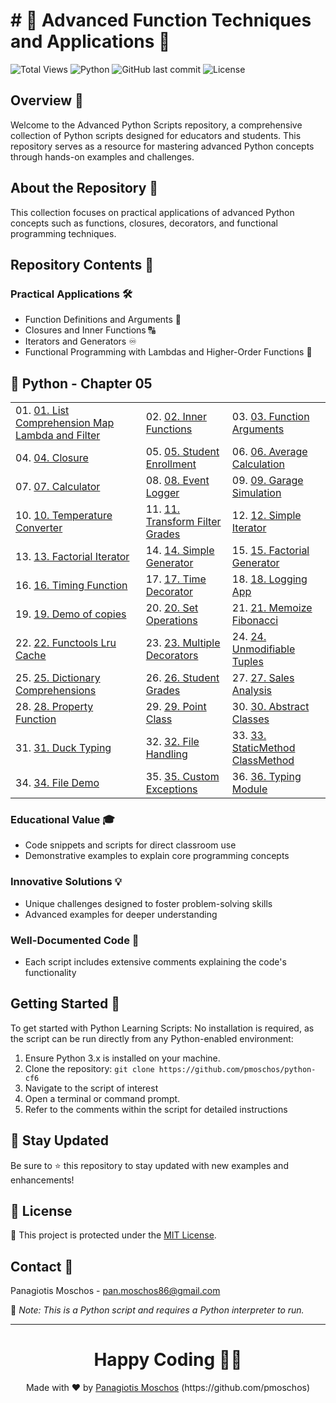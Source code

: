 # # 🐍 Advanced Function Techniques and Applications 🐍

![Total Views](https://views.whatilearened.today/views/github/pmoschos/python-CF6.svg) ![Python](https://img.shields.io/badge/language-Python-blue.svg) ![GitHub last commit](https://img.shields.io/github/last-commit/pmoschos/python-CF6) ![License](https://img.shields.io/badge/license-MIT-green.svg)

## Overview 🌟
Welcome to the Advanced Python Scripts repository, a comprehensive collection of Python scripts designed for educators and students. This repository serves as a resource for mastering advanced Python concepts through hands-on examples and challenges.

## About the Repository 📖
This collection focuses on practical applications of advanced Python concepts such as functions, closures, decorators, and functional programming techniques.

## Repository Contents 📂
### Practical Applications 🛠️
- Function Definitions and Arguments 📝
- Closures and Inner Functions 🔠
- Iterators and Generators ♾️
- Functional Programming with Lambdas and Higher-Order Functions 🚀

## 🐍 Python - Chapter 05

<table>
  <tr>
    <td>01. <a href="https://github.com/pmoschos/python-cf6/tree/main/chapter05/01.%20List%20Comprehension%20Map%20Lambda%20and%20Filter" title="Using advanced list operations for concise and efficient data manipulation.">01. List Comprehension Map Lambda and Filter</a></td>
	<td>02. <a href="https://github.com/pmoschos/python-cf6/tree/main/chapter05/02.%20Inner%20Functions" title="Defining functions within functions to encapsulate and organize logic.">02. Inner Functions</a></td>
	<td>03. <a href="https://github.com/pmoschos/python-cf6/tree/main/chapter05/03.%20Function%20Arguments" title="Understanding and utilizing various types of function arguments (positional, keyword, default, and variable-length).">03. Function Arguments</a></td>
  </tr>
  <tr>
	<td>04. <a href="https://github.com/pmoschos/python-cf6/tree/main/chapter05/04.%20Closure" title="Creating functions with enclosed variable scopes for data encapsulation and state retention.">04. Closure</a></td>
	<td>05. <a href="https://github.com/pmoschos/python-cf6/tree/main/chapter05/05.%20Student%20Enrollment" title="Simulating a student enrollment system to manage student records.">05. Student Enrollment</a></td>
	<td>06. <a href="https://github.com/pmoschos/python-cf6/tree/main/chapter05/06.%20Average%20Calculation" title="Writing a program to compute the average of a list of numbers.">06. Average Calculation</a></td>
  </tr>
  <tr>
  	<td>07. <a href="https://github.com/pmoschos/python-cf6/tree/main/chapter05/07.%20Calculator" title="Building a simple calculator with basic arithmetic operations.">07. Calculator</a></td>
	<td>08. <a href="https://github.com/pmoschos/python-cf6/tree/main/chapter05/08.%20Event%20Logger" title="Creating a logging system to track events and actions.">08. Event Logger</a></td>
	<td>09. <a href="https://github.com/pmoschos/python-cf6/tree/main/chapter05/09.%20Garage%20Simulation" title="Simulating a garage management system for vehicle entry and exit.">09. Garage Simulation</a></td>
  </tr>
  <tr>
  	<td>10. <a href="https://github.com/pmoschos/python-cf6/tree/main/chapter05/10.%20Temperature%20Converter" title="Developing a utility to convert temperatures between Celsius, Fahrenheit, and Kelvin.">10. Temperature Converter</a></td>
	<td>11. <a href="https://github.com/pmoschos/python-cf6/tree/main/chapter05/11.%20Transform%20Filter%20Grades" title="Processing student grades by applying transformations and filters.">11. Transform Filter Grades</a></td>
	<td>12. <a href="https://github.com/pmoschos/python-cf6/tree/main/chapter05/12.%20Simple%20Iterator" title="Implementing a basic iterator for sequential data traversal.">12. Simple Iterator</a></td>
  </tr>
  <tr>
  	<td>13. <a href="https://github.com/pmoschos/python-cf6/tree/main/chapter05/13.%20Factorial%20Iterator" title="Creating an iterator to compute the factorial of numbers.">13. Factorial Iterator</a></td>
	<td>14. <a href="https://github.com/pmoschos/python-cf6/tree/main/chapter05/14.%20Simple%20Generator" title="Writing a generator function for efficient data streaming.">14. Simple Generator</a></td>
	<td>15. <a href="https://github.com/pmoschos/python-cf6/tree/main/chapter05/15.%20Factorial%20Generator" title="Developing a generator to yield factorial values of numbers.">15. Factorial Generator</a></td>
  </tr>
  <tr>
  	<td>16. <a href="https://github.com/pmoschos/python-cf6/tree/main/chapter05/16.%20Timing%20Function" title="Measuring the execution time of a function.">16. Timing Function</a></td>
	<td>17. <a href="https://github.com/pmoschos/python-cf6/tree/main/chapter05/17.%20Time%20Decorator" title="Creating a decorator to time function executions.">17. Time Decorator</a></td>
	<td>18. <a href="https://github.com/pmoschos/python-cf6/tree/main/chapter05/18.%20Logging%20App" title="Implementing an application-wide logging system.">18. Logging App</a></td>
  </tr>
  <tr>
    <td>19. <a href="https://github.com/pmoschos/python-cf6/tree/main/chapter05/19.%20Demo%20of%20copies" title="Demonstrating shallow and deep copying of objects.">19. Demo of copies</a></td>
	<td>20. <a href="https://github.com/pmoschos/python-cf6/tree/main/chapter05/20.%20Set%20Operations" title="Performing and understanding basic set operations (union, intersection, difference).">20. Set Operations</a></td>
	<td>21. <a href="https://github.com/pmoschos/python-cf6/tree/main/chapter05/21.%20Memoize%20Fibonacci" title="Implementing memoization to optimize Fibonacci sequence calculation.">21. Memoize Fibonacci</a></td>
  </tr>
  <tr>
	<td>22. <a href="https://github.com/pmoschos/python-cf6/tree/main/chapter05/22.%20Functools%20Lru%20Cache" title="Using functools.lru_cache to cache function results for performance improvement.">22. Functools Lru Cache</a></td>
	<td>23. <a href="https://github.com/pmoschos/python-cf6/tree/main/chapter05/23.%20Multiple%20Decorators" title="Applying multiple decorators to a single function.">23. Multiple Decorators</a></td>
	<td>24. <a href="https://github.com/pmoschos/python-cf6/tree/main/chapter05/24.%20Unmodifiable%20Tuples" title="Using tuples to create immutable sequences.">24. Unmodifiable Tuples</a></td>
  </tr>
  <tr>
  	<td>25. <a href="https://github.com/pmoschos/python-cf6/tree/main/chapter05/25.%20Dictionary%20Comprehensions" title="Using dictionary comprehensions for efficient dictionary creation and manipulation.">25. Dictionary Comprehensions</a></td>
	<td>26. <a href="https://github.com/pmoschos/python-cf65/tree/main/chapter05/26.%20Student%20Grades" title="Managing and processing student grades using various programming techniques.">26. Student Grades</a></td>
	<td>27. <a href="https://github.com/pmoschos/python-cf6/tree/main/chapter05/27.%20Sales%20Analysis" title="Analyzing sales data to extract meaningful insights.">27. Sales Analysis</a></td>
  </tr>
  <tr>
  	<td>28. <a href="https://github.com/pmoschos/python-cf6/tree/main/chapter05/28.%20Property%20Function" title="Utilizing property decorators to manage attribute access in classes.">28. Property Function</a></td>
	<td>29. <a href="https://github.com/pmoschos/python-cf6/tree/main/chapter05/29.%20Point%20Class" title="Creating a class to represent and manipulate points in 2D space.">29. Point Class</a></td>
	<td>30. <a href="https://github.com/pmoschos/python-cf6/tree/main/chapter05/30.%20Abstract%20Classes" title="Defining and using abstract classes to enforce method implementation in subclasses.">30. Abstract Classes</a></td>
  </tr>
  <tr>
  	<td>31. <a href="https://github.com/pmoschos/python-cf6/tree/main/chapter05/31.%20Duck%20Typing" title="Demonstrating duck typing principles in Python.">31. Duck Typing</a></td>
	<td>32. <a href="https://github.com/pmoschos/python-cf6/tree/main/chapter05/32.%20File%20Handling" title="Reading from and writing to files using Python's file handling capabilities.">32. File Handling</a></td>
	<td>33. <a href="https://github.com/pmoschos/python-cf6/tree/main/chapter05/33.%20StaticMethod%20ClassMethod" title="Exploring the differences and uses of static methods and class methods.">33. StaticMethod ClassMethod</a></td>
  </tr>
  <tr>
  	<td>34. <a href="https://github.com/pmoschos/python-cf6/tree/main/chapter05/34.%20File%20Demo" title="Demonstrating file operations such as opening, reading, writing, and closing files.">34. File Demo</a></td>
	<td>35. <a href="https://github.com/pmoschos/python-cf6/tree/main/chapter05/35.%20Custom%20Exceptions" title="Creating and raising custom exceptions to handle specific error conditions.">35. Custom Exceptions</a></td>
	<td>36. <a href="https://github.com/pmoschos/python-cf6/tree/main/chapter05/36.%20Typing%20Module" title="Using the typing module to specify and enforce type hints in Python functions and classes.">36. Typing Module</a></td>
  </tr>
</table>

### Educational Value 🎓
- Code snippets and scripts for direct classroom use
- Demonstrative examples to explain core programming concepts

### Innovative Solutions 💡
- Unique challenges designed to foster problem-solving skills
- Advanced examples for deeper understanding

### Well-Documented Code 📄
- Each script includes extensive comments explaining the code's functionality

## Getting Started 🚀
To get started with Python Learning Scripts:
No installation is required, as the script can be run directly from any Python-enabled environment:
1. Ensure Python 3.x is installed on your machine.
2. Clone the repository: `git clone https://github.com/pmoschos/python-cf6`
3. Navigate to the script of interest
4. Open a terminal or command prompt.
5. Refer to the comments within the script for detailed instructions

## 📢 Stay Updated

Be sure to ⭐ this repository to stay updated with new examples and enhancements!

## 📄 License
🔐 This project is protected under the [MIT License](https://mit-license.org/).


## Contact 📧
Panagiotis Moschos - pan.moschos86@gmail.com

🔗 *Note: This is a Python script and requires a Python interpreter to run.*

---
<h1 align=center>Happy Coding 👨‍💻 </h1>

<p align="center">
  Made with ❤️ by 
  <a href="https://www.linkedin.com/in/panagiotis-moschos" target="_blank">
  Panagiotis Moschos</a> (https://github.com/pmoschos)
</p>
